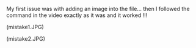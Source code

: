 My first issue was with adding an image into the file... then I followed the command in the video exactly as it was and it worked !!!

(mistake1.JPG)

(mistake2.JPG)

